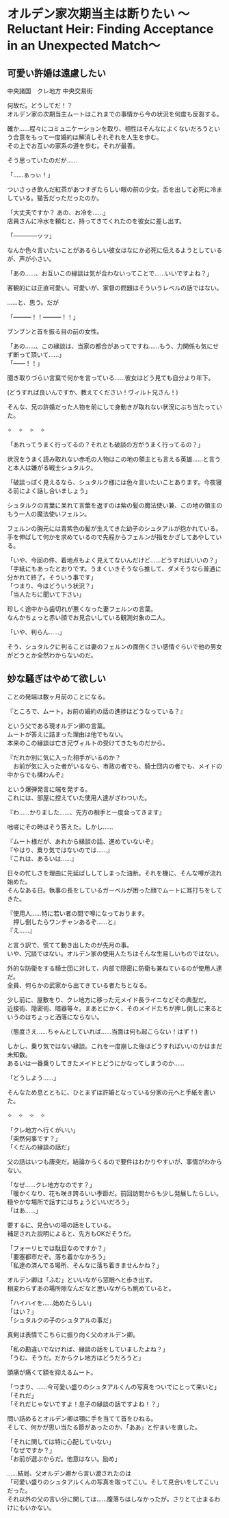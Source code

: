 # オルデン家次期当主は断りたい  ～Reluctant Heir: Finding Acceptance in an Unexpected Match～  

## 可愛い許婚は遠慮したい  

中央諸国　クレ地方 中央交易街  

何故だ。どうしてだ！？  
オルデン家の次期当主ムートはこれまでの事情から今の状況を何度も反芻する。  

確か……程々にコミュニケーションを取り、相性はそんなによくないだろうという合意をもって一度婚約は解消しそれぞれを人生を歩む。  
その上でお互いの家系の道を歩む。それが最善。  

そう思っていたのだが……  

「……ぁっぃ！」  

ついさっき飲んだ紅茶があつすぎたらしい眼の前の少女。舌を出して必死に冷ましている。猫舌だっただったのか。  

「大丈夫ですか？ あの、お冷を……」  
店員さんに冷水を頼むと、持ってきてくれたのを彼女に差し出す。  

「――――ッッ」  

なんか色々言いたいことがあるらしい彼女はなにか必死に伝えるようとしているが、声が小さい。  

「あの……、お互いこの縁談は気が合わないってことで……いいですよね？」  

客観的には正直可愛い。可愛いが、家督の問題はそういうレベルの話ではない。  
  
……と、思う。だが  

「―――！！―――！！」  

ブンブンと首を振る目の前の女性。  

「あの……、この縁談は、当家の都合があってですね……もう、力関係も気にせず断って頂いて……」  
「――！！」  

聞き取りづらい言葉で何かを言っている……彼女はどう見ても自分より年下。  

(どうすれば良いんですか、教えてください！ヴィルト兄さん！)  

そんな、兄の許婚だった人物を前にして身動きが取れない状況にぶち当たっていた。  

✧　✧　✧　✧  

「あれってうまく行ってるの？それとも破談の方がうまく行ってるの？」  

状況をうまく読み取れない赤毛の人物はこの地の領主とも言える英雄……と言うと本人は嫌がる戦士シュタルク。  

「破談っぽく見えるなら、シュタルク様には色々言いたいことあります。今夜寝る前によく話し合いましょう」  

シュタルクの言葉に呆れて言葉を返すのは紫の髪の魔法使い兼、この地の領主のもう一人の魔法使いフェルン。  

フェルンの胸元には青紫色の髪が生えてきた幼子のシュタアルが抱かれている。  
手を伸ばして何かを求めているので先程からフェルンが指をかざしてあやしている。  

「いや、今回の件、着地点もよく見えてないんだけど……どうすればいいの？」  
「手紙にもあったとおりです。うまくいきそうなら推して、ダメそうなら普通に分かれて終了。そういう事です」  
「つまり、今はどういう状況？」  
「当人たちに聞いて下さい」  

珍しく途中から歯切れが悪くなった妻フェルンの言葉。  
なんかちょっと赤い顔でお見合いしている観測対象の二人。  

「いや、判らん……」  

そう、シュタルクに判ることは妻のフェルンの面倒くさい感情ぐらいで他の男女がどうとか全然わからないのだ。  

## 妙な騒ぎはやめて欲しい  

ことの発端は数ヶ月前のことになる。  

『ところで、ムート。お前の婚約の話の進捗はどうなっている？』  

という父である現オルデン卿の言葉。  
ムートが答えに詰まった理由は他でもない。  
本来のこの縁談は亡き兄ヴィルトの受けてきたものだから。  

『だれか別に気に入った相手がいるのか？  
　お前が気に入った者がいるなら、市政の者でも、騎士団内の者でも、メイドの中からでも構わんぞ』  

という爆弾発言に端を発する。  
これには、部屋に控えていた使用人達がざわついた。  

『わ……かりました……、先方の相手と一度会ってきます』  

咄嗟にその時はそう答えた。しかし……  

『ムート様だが、あれから縁談の話、進めていないぞ』  
『やはり、乗り気ではないのでは……』  
『これは、あるいは……』  

日々の忙しさを理由に先延ばししてしまった油断。それを機に、そんな噂が流れ始めた。  
そんなある日。執事の長をしているガーベルが困った顔でムートに耳打ちをしてきた。  

『使用人……特に若い者の間で噂になっております。  
　押し倒したらワンチャンあるぞ……と』  
『え……』  

と言う訳で、慌てて動き出したのが先月の事。  
いや、冗談ではない。オルデン家の使用人たちはそんな生易しいものではない。  

外的な防衛をする騎士団に対して、内部で隠密に防衛も兼ねているのが使用人達だ。  
全員、何らかの武家から出てきている者たちとなる。  

少し前に、屋敷をり、クレ地方に移った元メイド長ライニなどその典型だ。  
近接術、隠密術、暗器等々。まあとにかく、そのメイドたちが押し倒しに来るというのはちょっと洒落にならない。  

（態度さえ……ちゃんとしていれば……当面は何も起こらない！はず！）  

しかし、乗り気ではない縁談。これを一度崩した後はどうすればいいのかはまだ未知数。  
あるいは一番乗りしてきたメイドとどうにかなってしまうのか……  

「どうしよう……」  

そんなため息とともに、ひとまずは許婚となっている分家の元へと手紙を書いた。  

✧　✧　✧　✧  

「クレ地方へ行くがいい」  
「突然何事です？」  
「くだんの縁談の話だ」  

父の話はいつも唐突だ。結論からくるので要件はわかりやすいが、事情がわからない。  

「なぜ……クレ地方なのです？」  
「暖かくなり、花も咲き誇るいい季節だ。前回訪問からも少し発展したらしい。穏やかな場所で話すにはちょうどいいだろう」  
「はあ……」  

要するに、見合いの場の話をしている。  
補足された説明によると、先方もOKだそうだ。  

「フォーリヒでは駄目なのですか？」  
「要塞都市だぞ。落ち着かなかろう」  
「私達の済んでる場所、そんなに落ち着きませんかね？」  

オルデン卿は「ふむ」といいながら窓眼へと歩き出す。  
相変わらずあの場所隙なんだなと思いながらも眺めていると。  

「ハイハイを……始めたらしい」  
「はい？」  
「シュタルクの子のシュタアルの事だ」  

真剣は表情でこちらに振り向く父のオルデン卿。  

「私の勘違いでなければ、縁談の話をしていましたよね？」  
「うむ、そうだ。だからクレ地方はどうだろうと」  

頭痛が痛くて額を抑えるムート。  

「つまり、……今可愛い盛りのシュタアルくんの写真をついでにとって来いと」  
「それだ」  
「それだじゃないですよ！息子の縁談の話ですよね！？」  

問い詰めるとオルデン卿は顎に手を当てて首をひねる。  
そして、何かが思い当たる節があったのか、「ああ」と佇まいを直した。  

「それに関しては特に心配していない」  
「なぜですか？」  
「お前が選ぶからだ。他意はない。励め」  

……結局、父オルデン卿から言い渡されたのは  
「可愛い盛りのシュタアルくんの写真を取ってこい。そして見合いをしてこい」だった。  
それ以外の父の言い分に関しては……腹落ちはしなかったが。さりとて止まるわけにもいかない。  